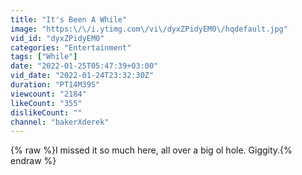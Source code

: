 ```yaml
---
title: "It's Been A While"
image: "https:\/\/i.ytimg.com\/vi\/dyxZPidyEM0\/hqdefault.jpg"
vid_id: "dyxZPidyEM0"
categories: "Entertainment"
tags: ["While"]
date: "2022-01-25T05:47:39+03:00"
vid_date: "2022-01-24T23:32:30Z"
duration: "PT14M39S"
viewcount: "2184"
likeCount: "355"
dislikeCount: ""
channel: "bakerXderek"
---
```

{% raw %}I missed it so much here, all over a big ol hole. Giggity.{% endraw %}
